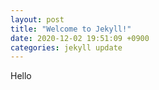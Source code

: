 ```yaml
---
layout: post
title: "Welcome to Jekyll!"
date: 2020-12-02 19:51:09 +0900
categories: jekyll update
---
```


Hello
